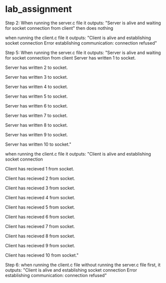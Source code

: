 # lab_assignment

Step 2:
When running the server.c file it outputs:
"Server is alive and waiting for socket connection from client"
then does nothing

when running the client.c file it outputs:
"Client is alive and establishing socket connection
 Error establishing communication: connection refused"
 
 Step 5:
 When running the server.c file it outputs:
"Server is alive and waiting for socket connection from client
Server has written 1 to socket.


Server has written 2 to socket.


Server has written 3 to socket.


Server has written 4 to socket.


Server has written 5 to socket.


Server has written 6 to socket.


Server has written 7 to socket.


Server has written 8 to socket.


Server has written 9 to socket.


Server has written 10 to socket."

when running the client.c file it outputs:
"Client is alive and establishing socket connection


Client has recieved 1 from socket.


Client has recieved 2 from socket.


Client has recieved 3 from socket.


Client has recieved 4 from socket.


Client has recieved 5 from socket.


Client has recieved 6 from socket.


Client has recieved 7 from socket.


Client has recieved 8 from socket.


Client has recieved 9 from socket.


Client has recieved 10 from socket."

Step 6:
when running the client.c file without running the server.c file first, it outputs:
"Client is alive and establishing socket connection
 Error establishing communication: connection refused" 
